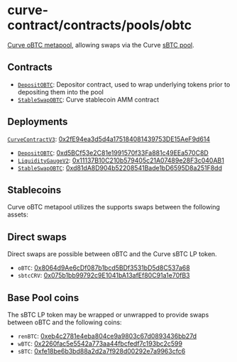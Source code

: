 # curve-contract/contracts/pools/obtc

[Curve oBTC metapool](https://www.curve.fi/obtc), allowing swaps via the Curve [sBTC pool](../sbtc).

## Contracts

* [`DepositOBTC`](DepositOBTC.vy): Depositor contract, used to wrap underlying tokens prior to depositing them into the pool
* [`StableSwapOBTC`](StableSwapOBTC.vy): Curve stablecoin AMM contract

## Deployments

[`CurveContractV3`](../../tokens/CurveTokenV3.vy): [0x2fE94ea3d5d4a175184081439753DE15AeF9d614](https://etherscan.io/address/0x2fE94ea3d5d4a175184081439753DE15AeF9d614)
* [`DepositOBTC`](DepositOBTC.vy): [0xd5BCf53e2C81e1991570f33Fa881c49EEa570C8D](https://etherscan.io/address/0xd5BCf53e2C81e1991570f33Fa881c49EEa570C8D)
* [`LiquidityGaugeV2`](../../gauges/LiquidityGaugeV2.vy): [0x11137B10C210b579405c21A07489e28F3c040AB1](https://etherscan.io/address/0x11137B10C210b579405c21A07489e28F3c040AB1)
* [`StableSwapOBTC`](StableSwapOBTC.vy): [0xd81dA8D904b52208541Bade1bD6595D8a251F8dd](https://etherscan.io/address/0xd81dA8D904b52208541Bade1bD6595D8a251F8dd)

## Stablecoins

Curve oBTC metapool utilizes the supports swaps between the following assets:

## Direct swaps

Direct swaps are possible between oBTC and the Curve sBTC LP token.

* `oBTC`: [0x8064d9Ae6cDf087b1bcd5BDf3531bD5d8C537a68](https://etherscan.io/address/0x8064d9Ae6cDf087b1bcd5BDf3531bD5d8C537a68)
* `sbtcCRV`: [0x075b1bb99792c9E1041bA13afEf80C91a1e70fB3](https://etherscan.io/address/0x075b1bb99792c9E1041bA13afEf80C91a1e70fB3)

## Base Pool coins

The sBTC LP token may be wrapped or unwrapped to provide swaps between oBTC and the following coins:

* `renBTC`: [0xeb4c2781e4eba804ce9a9803c67d0893436bb27d](https://etherscan.io/address/0xeb4c2781e4eba804ce9a9803c67d0893436bb27d)
* `wBTC`: [0x2260fac5e5542a773aa44fbcfedf7c193bc2c599](https://etherscan.io/address/0x2260fac5e5542a773aa44fbcfedf7c193bc2c599)
* `sBTC`: [0xfe18be6b3bd88a2d2a7f928d00292e7a9963cfc6](https://etherscan.io/address/0xfe18be6b3bd88a2d2a7f928d00292e7a9963cfc6)
